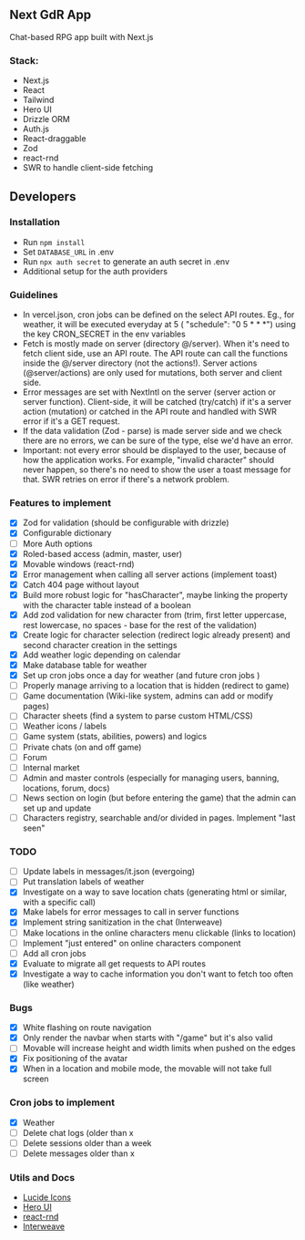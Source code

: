 ## Next GdR App

Chat-based RPG app built with Next.js

### Stack:

- Next.js
- React
- Tailwind
- Hero UI
- Drizzle ORM
- Auth.js
- React-draggable
- Zod
- react-rnd
- SWR to handle client-side fetching

## Developers

### Installation

- Run `npm install`
- Set `DATABASE_URL` in .env
- Run `npx auth secret` to generate an auth secret in .env
- Additional setup for the auth providers

### Guidelines

- In vercel.json, cron jobs can be defined on the select API routes. Eg., for weather, it will be executed everyday at 5 ( "schedule": "0 5 \* \* \*") using the key CRON_SECRET in the env variables
- Fetch is mostly made on server (directory @/server). When it's need to fetch client side, use an API route. The API route can call the functions inside the @/server directory (not the actions!). Server actions (@server/actions) are only used for mutations, both server and client side.
- Error messages are set with NextIntl on the server (server action or server function). Client-side, it will be catched (try/catch) if it's a server action (mutation) or catched in the API route and handled with SWR error if it's a GET request.
- If the data validation (Zod - parse) is made server side and we check there are no errors, we can be sure of the type, else we'd have an error.
- Important: not every error should be displayed to the user, because of how the application works. For example, "invalid character" should never happen, so there's no need to show the user a toast message for that. SWR retries on error if there's a network problem.

### Features to implement

- [x] Zod for validation (should be configurable with drizzle)
- [x] Configurable dictionary
- [ ] More Auth options
- [x] Roled-based access (admin, master, user)
- [x] Movable windows (react-rnd)
- [x] Error management when calling all server actions (implement toast)
- [x] Catch 404 page without layout
- [x] Build more robust logic for "hasCharacter", maybe linking the property with the character table instead of a boolean
- [x] Add zod validation for new character from (trim, first letter uppercase, rest lowercase, no spaces - base for the rest of the validation)
- [x] Create logic for character selection (redirect logic already present) and second character creation in the settings
- [x] Add weather logic depending on calendar
- [x] Make database table for weather
- [x] Set up cron jobs once a day for weather (and future cron jobs )
- [ ] Properly manage arriving to a location that is hidden (redirect to game)
- [ ] Game documentation (Wiki-like system, admins can add or modify pages)
- [ ] Character sheets (find a system to parse custom HTML/CSS)
- [ ] Weather icons / labels
- [ ] Game system (stats, abilities, powers) and logics
- [ ] Private chats (on and off game)
- [ ] Forum
- [ ] Internal market
- [ ] Admin and master controls (especially for managing users, banning, locations, forum, docs)
- [ ] News section on login (but before entering the game) that the admin can set up and update
- [ ] Characters registry, searchable and/or divided in pages. Implement "last seen"

### TODO

- [ ] Update labels in messages/it.json (evergoing)
- [ ] Put translation labels of weather
- [x] Investigate on a way to save location chats (generating html or similar, with a specific call)
- [x] Make labels for error messages to call in server functions
- [x] Implement string sanitization in the chat (Interweave)
- [ ] Make locations in the online characters menu clickable (links to location)
- [ ] Implement "just entered" on online characters component
- [ ] Add all cron jobs
- [x] Evaluate to migrate all get requests to API routes
- [x] Investigate a way to cache information you don't want to fetch too often (like weather)

### Bugs

- [x] White flashing on route navigation
- [x] Only render the navbar when starts with "/game" but it's also valid
- [ ] Movable will increase height and width limits when pushed on the edges
- [x] Fix positioning of the avatar
- [x] When in a location and mobile mode, the movable will not take full screen

### Cron jobs to implement
- [x] Weather
- [ ] Delete chat logs (older than x
- [ ] Delete sessions older than a week
- [ ] Delete messages older than x

### Utils and Docs

- [Lucide Icons](https://lucide.dev/icons/)
- [Hero UI](https://www.heroui.com/)
- [react-rnd](https://github.com/bokuweb/react-rnd)
- [Interweave](https://interweave.dev/docs/)
